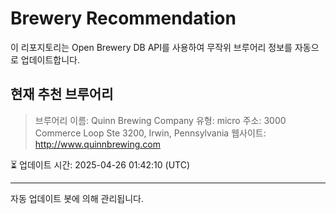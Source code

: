 # Brewery Recommendation

이 리포지토리는 Open Brewery DB API를 사용하여 무작위 브루어리 정보를 자동으로 업데이트합니다.

## 현재 추천 브루어리
> 브루어리 이름: Quinn Brewing Company
유형: micro
주소: 3000 Commerce Loop Ste 3200, Irwin, Pennsylvania
웹사이트: http://www.quinnbrewing.com

⏳ 업데이트 시간: 2025-04-26 01:42:10 (UTC)

---
자동 업데이트 봇에 의해 관리됩니다.